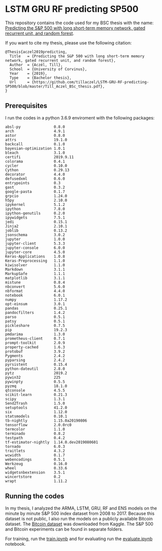 # LSTM GRU RF predicting SP500

This repository contains the code used for my BSC thesis with the name: [Predicting the S&P 500 with long short-term memory network, gated recurrent unit, and random forest](Till_Aczél_BSc_thesis.pdf). 

If you want to cite my thesis, please use the following citation:
```
@Thesis{aczel2019predicting,
  Title   = {Predicting the S&P 500 with long short-term memory network, gated recurrent unit, and random forest},
  Author  = {Aczél, Till},
  School  = {University of Corvinus},
  Year    = {2019},
  Type    = {Bachelor thesis},
  Url     = {https://github.com/tillaczel/LSTM-GRU-RF-predicting-SP500/blob/master/Till_Aczel_BSc_thesis.pdf},
}
```

## Prerequisites
I run the codes in a python 3.6.9 enviroment with the following packages:
```
absl-py               0.8.0
arch                  4.9.1
astor                 0.8.0
attrs                 19.1.0
backcall              0.1.0
bayesian-optimization 1.0.1
bleach                3.1.0
certifi               2019.9.11
colorama              0.4.1
cycler                0.10.0
Cython                0.29.13
decorator             4.4.0
defusedxml            0.6.0
entrypoints           0.3
gast                  0.3.2
google-pasta          0.1.7
grpcio                1.24.0
h5py                  2.10.0
ipykernel             5.1.2
ipython               7.8.0
ipython-genutils      0.2.0
ipywidgets            7.5.1
jedi                  0.15.1
Jinja2                2.10.1
joblib                0.13.2
jsonschema            3.0.2
jupyter               1.0.0
jupyter-client        5.3.3
jupyter-console       6.0.0
jupyter-core          4.5.0
Keras-Applications    1.0.8
Keras-Preprocessing   1.1.0
kiwisolver            1.1.0
Markdown              3.1.1
MarkupSafe            1.1.1
matplotlib            3.1.1
mistune               0.8.4
nbconvert             5.6.0
nbformat              4.4.0
notebook              6.0.1
numpy                 1.17.2
opt-einsum            3.0.1
pandas                0.25.1
pandocfilters         1.4.2
parso                 0.5.1
patsy                 0.5.1
pickleshare           0.7.5
pip                   19.2.3
pmdarima              1.3.0
prometheus-client     0.7.1
prompt-toolkit        2.0.9
property-cached       1.6.3
protobuf              3.9.2
Pygments              2.4.2
pyparsing             2.4.2
pyrsistent            0.15.4
python-dateutil       2.8.0
pytz                  2019.2
pywin32               225
pywinpty              0.5.5
pyzmq                 18.1.0
qtconsole             4.5.5
scikit-learn          0.21.3
scipy                 1.3.1
Send2Trash            1.5.0
setuptools            41.2.0
six                   1.12.0
statsmodels           0.10.1
tb-nightly            1.15.0a20190806
tensorflow            2.0.0rc0
termcolor             1.1.0
terminado             0.8.2
testpath              0.4.2
tf-estimator-nightly  1.14.0.dev2019080601
tornado               6.0.3
traitlets             4.3.2
wcwidth               0.1.7
webencodings          0.5.1
Werkzeug              0.16.0
wheel                 0.33.6
widgetsnbextension    3.5.1
wincertstore          0.2
wrapt                 1.11.2
```

## Running the codes

In my thesis, I analyzed the ARMA, LSTM, GRU, RF and ENS models on the minute by minute S&P 500 index dataset from 2008 to 2017. Because this dataset is not public, I also run the models on a publicly available Bitcoin dataset. The [Bitcoin dataset](https://www.kaggle.com/mczielinski/bitcoin-historical-data) was downloaded from Kaggle. The S&P 500 and Bitcoin experiments can be found in separate folders.

For training, run the [train.ipynb](train.ipynb) and for evaluating run the [evaluate.ipynb](evaluate.ipynb) notebook.
